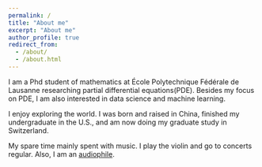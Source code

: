 ```yaml
---
permalink: /
title: "About me"
excerpt: "About me"
author_profile: true
redirect_from: 
  - /about/
  - /about.html
---
```


I am a Phd student of mathematics at École Polytechnique Fédérale de Lausanne researching partial differential equations(PDE). Besides my focus on PDE, I am also interested in data science and machine learning.

I enjoy exploring the world. I was born and raised in China, finished my undergraduate in the U.S., and am now doing my graduate study in Switzerland.

My spare time mainly spent with music. I play the violin and go to concerts regular. Also, I am an [audiophile](https://en.wikipedia.org/wiki/Audiophile). 